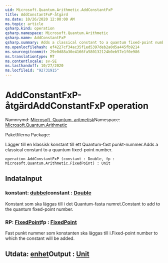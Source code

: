 ```yaml
---
uid: Microsoft.Quantum.Arithmetic.AddConstantFxP
title: AddConstantFxP-åtgärd
ms.date: 10/26/2020 12:00:00 AM
ms.topic: article
qsharp.kind: operation
qsharp.namespace: Microsoft.Quantum.Arithmetic
qsharp.name: AddConstantFxP
qsharp.summary: Adds a classical constant to a quantum fixed-point number.
ms.openlocfilehash: ef4227cf34ac35f1ed5397deb2a0d5a445fb9214
ms.sourcegitcommit: 29e0d88a30e4166fa580132124b0eb57e1f0e986
ms.translationtype: MT
ms.contentlocale: sv-SE
ms.lasthandoff: 10/27/2020
ms.locfileid: "92731915"
---
```

# <a name="addconstantfxp-operation"></a><span data-ttu-id="a81a3-102">AddConstantFxP-åtgärd</span><span class="sxs-lookup"><span data-stu-id="a81a3-102">AddConstantFxP operation</span></span>

<span data-ttu-id="a81a3-103">Namnrymd: [Microsoft. Quantum. aritmetisk](xref:Microsoft.Quantum.Arithmetic)</span><span class="sxs-lookup"><span data-stu-id="a81a3-103">Namespace: [Microsoft.Quantum.Arithmetic](xref:Microsoft.Quantum.Arithmetic)</span></span>

<span data-ttu-id="a81a3-104">Paketfilerna [](https://nuget.org/packages/)</span><span class="sxs-lookup"><span data-stu-id="a81a3-104">Package: [](https://nuget.org/packages/)</span></span>


<span data-ttu-id="a81a3-105">Lägger till en klassisk konstant till ett Quantum-fast punkt-nummer.</span><span class="sxs-lookup"><span data-stu-id="a81a3-105">Adds a classical constant to a quantum fixed-point number.</span></span>

```qsharp
operation AddConstantFxP (constant : Double, fp : Microsoft.Quantum.Arithmetic.FixedPoint) : Unit
```


## <a name="input"></a><span data-ttu-id="a81a3-106">Indata</span><span class="sxs-lookup"><span data-stu-id="a81a3-106">Input</span></span>

### <a name="constant--double"></a><span data-ttu-id="a81a3-107">konstant: [dubbel](xref:microsoft.quantum.lang-ref.double)</span><span class="sxs-lookup"><span data-stu-id="a81a3-107">constant : [Double](xref:microsoft.quantum.lang-ref.double)</span></span>

<span data-ttu-id="a81a3-108">Konstant som ska läggas till i det Quantum-fasta numret.</span><span class="sxs-lookup"><span data-stu-id="a81a3-108">Constant to add to the quantum fixed-point number.</span></span>


### <a name="fp--fixedpoint"></a><span data-ttu-id="a81a3-109">RP: [FixedPoint](xref:Microsoft.Quantum.Arithmetic.FixedPoint)</span><span class="sxs-lookup"><span data-stu-id="a81a3-109">fp : [FixedPoint](xref:Microsoft.Quantum.Arithmetic.FixedPoint)</span></span>

<span data-ttu-id="a81a3-110">Fast punkt nummer som konstanten ska läggas till i.</span><span class="sxs-lookup"><span data-stu-id="a81a3-110">Fixed-point number to which the constant will be added.</span></span>



## <a name="output--unit"></a><span data-ttu-id="a81a3-111">Utdata: [enhet](xref:microsoft.quantum.lang-ref.unit)</span><span class="sxs-lookup"><span data-stu-id="a81a3-111">Output : [Unit](xref:microsoft.quantum.lang-ref.unit)</span></span>

